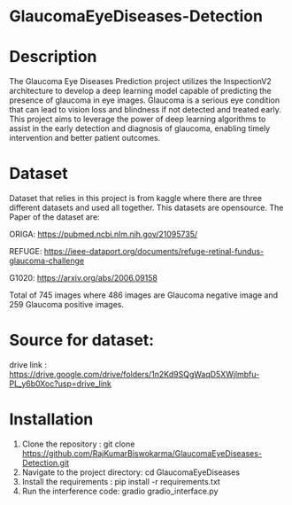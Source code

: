 # GlaucomaEyeDiseases-Detection

# Description

The Glaucoma Eye Diseases Prediction project utilizes the InspectionV2 architecture to develop a deep learning model capable of predicting the presence of glaucoma in eye images. Glaucoma is a serious eye condition that can lead to vision loss and blindness if not detected and treated early. This project aims to leverage the power of deep learning algorithms to assist in the early detection and diagnosis of glaucoma, enabling timely intervention and better patient outcomes.




# Dataset

Dataset that relies in this project is from kaggle where there are three different datasets and   used  all together. This datasets are opensource. The Paper of the dataset are:

ORIGA: https://pubmed.ncbi.nlm.nih.gov/21095735/

REFUGE: https://ieee-dataport.org/documents/refuge-retinal-fundus-glaucoma-challenge

G1020: https://arxiv.org/abs/2006.09158

Total of 745 images where 486 images are Glaucoma negative image and 259 Glaucoma positive images.

# Source for dataset:
drive link : https://drive.google.com/drive/folders/1n2Kd9SQgWaqD5XWjlmbfu-PL_y6b0Xoc?usp=drive_link

# Installation

1. Clone the repository : git clone https://github.com/RajKumarBiswokarma/GlaucomaEyeDiseases-Detection.git
2. Navigate to the project directory: cd GlaucomaEyeDiseases
3. Install the requirements : pip install -r requirements.txt
4. Run the  interference code: gradio gradio_interface.py

   

